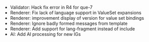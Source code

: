 * Validator: Hack fix error in R4 for que-7
* Renderer: Fix lack of language support in ValueSet expansions
* Renderer: improvement display of version for value set bindings
* Renderer: Ignore badly formed messages from template
* Renderer: Add support for lang-fragment instead of include
* AI: Add AI processing for new IGs

